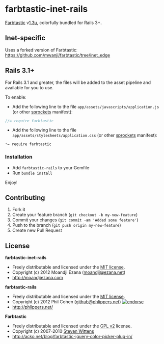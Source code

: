 # farbtastic-inet-rails

[Farbtastic](http://acko.net/blog/farbtastic-jquery-color-picker-plug-in/) v[1.3u](https://github.com/mattfarina/farbtastic/tree/farbtastic-1), colorfully bundled for Rails 3+.

## Inet-specific

Uses a forked version of Farbtastic: https://github.com/mwanji/farbtastic/tree/inet_edge

## Rails 3.1+

For Rails 3.1 and greater, the files will be added to the asset pipeline and available for you to use.

To enable: 

* Add the following line to the file `app/assets/javascripts/application.js` (or other [sprockets](https://github.com/sstephenson/sprockets) manifest):

```javascript
//= require farbtastic
```

* Add the following line to the file `app/assets/stylesheets/application.css` (or other [sprockets](https://github.com/sstephenson/sprockets) manifest):

```css
*= require farbtastic
```

### Installation

* Add `farbtastic-rails` to your Gemfile
* Run `bundle install`

Enjoy!

## Contributing

1. Fork it
2. Create your feature branch (`git checkout -b my-new-feature`)
3. Commit your changes (`git commit -am 'Added some feature'`)
4. Push to the branch (`git push origin my-new-feature`)
5. Create new Pull Request


## License

**farbtastic-inet-rails**
* Freely distributable and licensed under the [MIT license](http://phlipper.mit-license.org/license.html).
* Copyright (c) 2012 Moandji Ezana (moandji@ezana.net)
* http://moandjiezana.com


**farbtastic-rails**

* Freely distributable and licensed under the [MIT license](http://phlipper.mit-license.org/license.html).
* Copyright (c) 2012 Phil Cohen (github@phlippers.net) [![endorse](http://api.coderwall.com/phlipper/endorsecount.png)](http://coderwall.com/phlipper)
* http://phlippers.net/


**Farbtastic**

* Freely distributable and licensed under the [GPL v2](https://github.com/mattfarina/farbtastic/blob/farbtastic-1/LICENSE.txt) license.
* Copyright (c) 2007-2010 [Steven Wittens](http://acko.net/)
* http://acko.net/blog/farbtastic-jquery-color-picker-plug-in/
